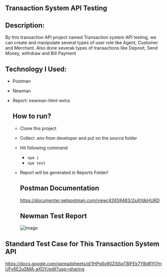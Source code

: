 ## Transaction System API Testing
## Description:
By this transaction API project named Transaction system API testing, we can create and manipulate several types of user role like Agent, Customer and Merchant. Also done severak types of transactions like Deposit, Send Money, withdraw and Bill Payment

## Technology I Used:
- Postman
- Newman
- Report: newman-html-extra

  ## How to run?
  - Clone this project
  - Collect .env from developer and put on the source folder
  - Hit following command
    - ```npm i```
    - ```npm test```
  - Report will be generated in Reports Folder!
 
    ## Postman Documentation
    https://documenter.getpostman.com/view/42659483/2sAYdkHURD

    ## Newman Test Report
    ![image](https://github.com/user-attachments/assets/14fbd30a-9907-4d9a-97f0-c0eb17bfccb6)

## Standard Test Case for This Transaction System API
https://docs.google.com/spreadsheets/d/1HPs6s90ZIIjSqTBlFEk7YBdRYI7mUFy6E2uSMA-aXGY/edit?usp=sharing
